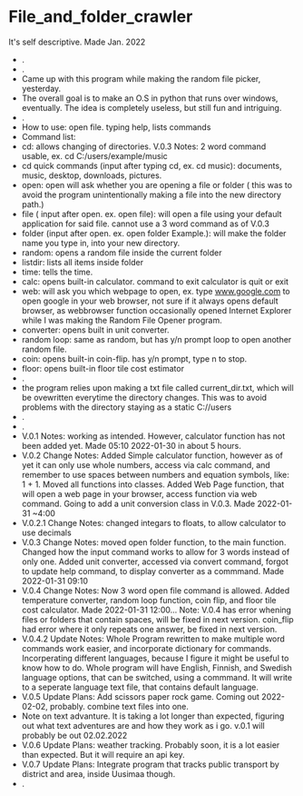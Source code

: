 # File_and_folder_crawler
It's self descriptive. Made Jan. 2022
- .
- .
- Came up with this program while making the random file picker, yesterday.
- The overall goal is to make an O.S in python that runs over windows, eventually. The idea is completely useless, but still fun and intriguing.
- .
- How to use: open file. typing help, lists commands
- Command list:
- cd: allows changing of directories. V.0.3 Notes: 2 word command usable, ex. cd C:/users/example/music
- cd quick commands (input after typing cd, ex. cd music): documents, music, desktop, downloads, pictures.
- open: open will ask whether you are opening a file or folder ( this was to avoid the program unintentionally making a file into the new directory path.)
- file ( input after open. ex. open file): will open a file using your default application for said file. cannot use a 3 word command as of V.0.3
- folder (input after open. ex. open folder Example.): will make the folder name you type in, into your new directory.
- random: opens a random file inside the current folder
- listdir: lists all items inside folder
- time: tells the time.
- calc: opens built-in calculator. command to exit calculator is quit or exit
- web: will ask you which webpage to open, ex. type www.google.com to open google in your web browser, not sure if it always opens default browser, as webbrowser function occasionally opened Internet Explorer while I was making the Random File Opener program.
- converter: opens built in unit converter.
- random loop: same as random, but has y/n prompt loop to open another random file.
- coin: opens built-in coin-flip. has y/n prompt, type n to stop.
- floor: opens built-in floor tile cost estimator
- .
- the program relies upon making a txt file called current_dir.txt, which will be ovewritten everytime the directory changes. This was to avoid problems with the directory staying as a static C://users
- .
- .
- V.0.1 Notes: working as intended. However, calculator function has not been added yet. Made 05:10 2022-01-30 in about 5 hours.
- V.0.2 Change Notes: Added Simple calculator function, however as of yet it can only use whole numbers, access via calc command, and remember to use spaces between numbers and equation symbols, like: 1 + 1. Moved all functions into classes. Added Web Page function, that will open a web page in your browser, access function via web command. Going to add a unit conversion class in V.0.3. Made 2022-01-31 ~4:00
- V.0.2.1 Change Notes: changed integars to floats, to allow calculator to use decimals
- V.0.3 Change Notes: moved open folder function, to the main function. Changed how the input command works to allow for 3 words instead of only one. Added unit converter, accessed via convert command, forgot to update help command, to display converter as a commmand. Made 2022-01-31 09:10
- V.0.4 Change Notes: Now 3 word open file command is allowed. Added temperature converter, random loop function, coin flip, and floor tile cost calculator. Made 2022-01-31 12:00... Note: V.0.4 has error whening files or folders that contain spaces, will be fixed in next version. coin_flip had error where it only repeats one answer, be fixed in next version.
- V.0.4.2 Update Notes: Whole Program rewritten to make multiple word commands work easier, and incorporate dictionary for commands. Incorperating different languages, because I figure it might be useful to know how to do. Whole program will have English, Finnish, and Swedish language options, that can be switched, using a commmand. It will write to a seperate language text file, that contains default language.
- V.0.5 Update Plans: Add scissors paper rock game. Coming out 2022-02-02, probably. combine text files into one. 
- Note on text advanture. It is taking a lot longer than expected, figuring out what text adventures are and how they work as i go. v.0.1 will probably be out 02.02.2022 
- V.0.6 Update Plans: weather tracking. Probably soon, it is a lot easier than expected. But it will require an api key.
- V.0.7 Update Plans: Integrate program that tracks public transport by district and area, inside Uusimaa though.
- .

